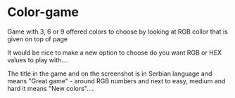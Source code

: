 # Color-game
Game with 3, 6 or 9 offered colors to choose by looking at RGB collor that is given on top of page 

It would be nice to make a new option to choose do you want RGB or HEX values to play with.... 

The title in the game and on the screenshot is in Serbian language and means "Great game" - around RGB numbers and next to easy, medium and hard it means "New colors"....




